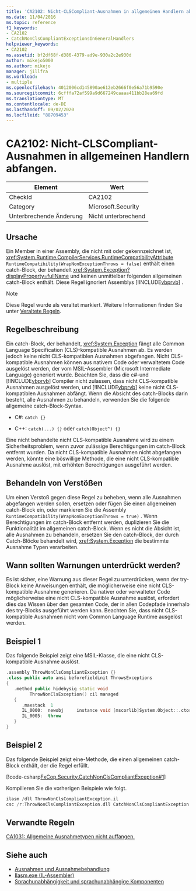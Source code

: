 ```yaml
---
title: 'CA2102: Nicht-CLSCompliant-Ausnahmen in allgemeinen Handlern abfangen.'
ms.date: 11/04/2016
ms.topic: reference
f1_keywords:
- CA2102
- CatchNonClsCompliantExceptionsInGeneralHandlers
helpviewer_keywords:
- CA2102
ms.assetid: bf2df68f-d386-4379-ad9e-930a2c2e930d
author: mikejo5000
ms.author: mikejo
manager: jillfra
ms.workload:
- multiple
ms.openlocfilehash: 4012006cd145890ae612eb2666f0e56a71b9590e
ms.sourcegitcommit: 6cfffa72af599a9d667249caaaa411bb28ea69fd
ms.translationtype: MT
ms.contentlocale: de-DE
ms.lasthandoff: 09/02/2020
ms.locfileid: "88709453"
---
```

# <a name="ca2102-catch-non-clscompliant-exceptions-in-general-handlers"></a>CA2102: Nicht-CLSCompliant-Ausnahmen in allgemeinen Handlern abfangen.

|Element|Wert|
|-|-|
|CheckId|CA2102|
|Category|Microsoft.Security|
|Unterbrechende Änderung|Nicht unterbrechend|

## <a name="cause"></a>Ursache
Ein Member in einer Assembly, die nicht mit oder gekennzeichnet ist, <xref:System.Runtime.CompilerServices.RuntimeCompatibilityAttribute> `RuntimeCompatibility(WrapNonExceptionThrows = false)` enthält einen catch-Block, der behandelt <xref:System.Exception?displayProperty=fullName> und keinen unmittelbar folgenden allgemeinen catch-Block enthält. Diese Regel ignoriert Assemblys [!INCLUDE[vbprvb](../code-quality/includes/vbprvb_md.md)] .

> [!NOTE]
> Diese Regel wurde als veraltet markiert. Weitere Informationen finden Sie unter [Veraltete Regeln](fxcop-rule-port-status.md#deprecated-rules).

## <a name="rule-description"></a>Regelbeschreibung

Ein catch-Block, der behandelt, <xref:System.Exception> fängt alle Common Language Specification (CLS)-kompatible Ausnahmen ab. Es werden jedoch keine nicht CLS-kompatiblen Ausnahmen abgefangen. Nicht CLS-kompatible Ausnahmen können aus nativem Code oder verwaltetem Code ausgelöst werden, der vom MSIL-Assembler (Microsoft Intermediate Language) generiert wurde. Beachten Sie, dass die c#-und [!INCLUDE[vbprvb](../code-quality/includes/vbprvb_md.md)] Compiler nicht zulassen, dass nicht CLS-kompatible Ausnahmen ausgelöst werden, und [!INCLUDE[vbprvb](../code-quality/includes/vbprvb_md.md)] keine nicht CLS-kompatiblen Ausnahmen abfängt. Wenn die Absicht des catch-Blocks darin besteht, alle Ausnahmen zu behandeln, verwenden Sie die folgende allgemeine catch-Block-Syntax.

- C#: `catch {}`

- C++: `catch(...) {}` oder `catch(Object^) {}`

Eine nicht behandelte nicht CLS-kompatible Ausnahme wird zu einem Sicherheitsproblem, wenn zuvor zulässige Berechtigungen im catch-Block entfernt wurden. Da nicht CLS-kompatible Ausnahmen nicht abgefangen werden, könnte eine böswillige Methode, die eine nicht CLS-kompatible Ausnahme auslöst, mit erhöhten Berechtigungen ausgeführt werden.

## <a name="how-to-fix-violations"></a>Behandeln von Verstößen

Um einen Verstoß gegen diese Regel zu beheben, wenn alle Ausnahmen abgefangen werden sollen, ersetzen oder fügen Sie einen allgemeinen catch-Block ein, oder markieren Sie die Assembly `RuntimeCompatibility(WrapNonExceptionThrows = true)` . Wenn Berechtigungen im catch-Block entfernt werden, duplizieren Sie die Funktionalität im allgemeinen catch-Block. Wenn es nicht die Absicht ist, alle Ausnahmen zu behandeln, ersetzen Sie den catch-Block, der durch Catch-Blöcke behandelt wird, <xref:System.Exception> die bestimmte Ausnahme Typen verarbeiten.

## <a name="when-to-suppress-warnings"></a>Wann sollten Warnungen unterdrückt werden?

Es ist sicher, eine Warnung aus dieser Regel zu unterdrücken, wenn der try-Block keine Anweisungen enthält, die möglicherweise eine nicht CLS-kompatible Ausnahme generieren. Da nativer oder verwalteter Code möglicherweise eine nicht CLS-kompatible Ausnahme auslöst, erfordert dies das Wissen über den gesamten Code, der in allen Codepfade innerhalb des try-Blocks ausgeführt werden kann. Beachten Sie, dass nicht CLS-kompatible Ausnahmen nicht vom Common Language Runtime ausgelöst werden.

## <a name="example-1"></a>Beispiel 1

Das folgende Beispiel zeigt eine MSIL-Klasse, die eine nicht CLS-kompatible Ausnahme auslöst.

```cpp
.assembly ThrowNonClsCompliantException {}
.class public auto ansi beforefieldinit ThrowsExceptions
{
   .method public hidebysig static void
         ThrowNonClsException() cil managed
   {
      .maxstack  1
      IL_0000:  newobj     instance void [mscorlib]System.Object::.ctor()
      IL_0005:  throw
   }
}
```

## <a name="example-2"></a>Beispiel 2

Das folgende Beispiel zeigt eine-Methode, die einen allgemeinen catch-Block enthält, der die Regel erfüllt.

[!code-csharp[FxCop.Security.CatchNonClsCompliantException#1](../code-quality/codesnippet/CSharp/ca2102-catch-non-clscompliant-exceptions-in-general-handlers_1.cs)]

Kompilieren Sie die vorherigen Beispiele wie folgt.

```cpp
ilasm /dll ThrowNonClsCompliantException.il
csc /r:ThrowNonClsCompliantException.dll CatchNonClsCompliantException.cs
```

## <a name="related-rules"></a>Verwandte Regeln

[CA1031: Allgemeine Ausnahmetypen nicht auffangen.](../code-quality/ca1031.md)

## <a name="see-also"></a>Siehe auch

- [Ausnahmen und Ausnahmebehandlung](/dotnet/csharp/programming-guide/exceptions/exceptions-and-exception-handling)
- [Ilasm.exe (IL-Assembler)](/dotnet/framework/tools/ilasm-exe-il-assembler)
- [Sprachunabhängigkeit und sprachunabhängige Komponenten](/dotnet/standard/language-independence-and-language-independent-components)
